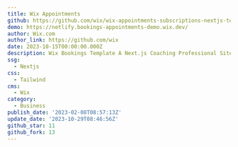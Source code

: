 ```yaml
---
title: Wix Appointments
github: https://github.com/wix/wix-appointments-subscriptions-nextjs-template
demo: https://netlify.bookings-appointments-demo.wix.dev/
author: Wix.com
author_link: https://github.com/wix
date: 2023-10-15T00:00:00.000Z
description: Wix Bookings Template A Next.js Coaching Professional Site
ssg:
  - Nextjs
css:
  - Tailwind
cms:
  - Wix
category:
  - Business
publish_date: '2023-02-08T08:57:13Z'
update_date: '2023-10-29T08:46:56Z'
github_star: 11
github_fork: 13
---
```

